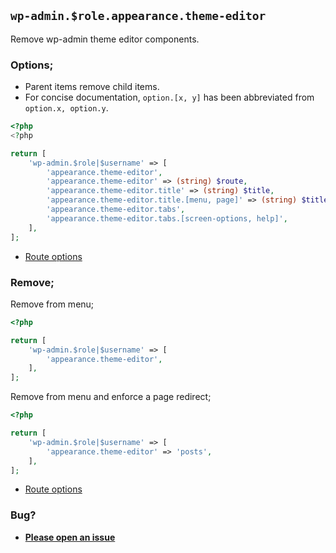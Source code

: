 ## `wp-admin.$role.appearance.theme-editor`

Remove wp-admin theme editor components.

### Options;

- Parent items remove child items.
- For concise documentation, `option.[x, y]` has been abbreviated from `option.x, option.y`.

```php
<?php
<?php

return [
	'wp-admin.$role|$username' => [
		'appearance.theme-editor',
		'appearance.theme-editor' => (string) $route,
		'appearance.theme-editor.title' => (string) $title,
		'appearance.theme-editor.title.[menu, page]' => (string) $title,
		'appearance.theme-editor.tabs',
		'appearance.theme-editor.tabs.[screen-options, help]',
	],
];
```

- [Route options](../route-options.md)

### Remove;

Remove from menu;

```php
<?php

return [
	'wp-admin.$role|$username' => [
		'appearance.theme-editor',
	],
];
```

Remove from menu and enforce a page redirect;

```php
<?php

return [
	'wp-admin.$role|$username' => [
		'appearance.theme-editor' => 'posts',
	],
];
```

- [Route options](../route-options.md)

### Bug?

- **[Please open an issue](https://github.com/darrenjacoby/intervention/issues/new?title=[wp-admin.appearance.theme-editor]&labels=bug&assignees=darrenjacoby)**
